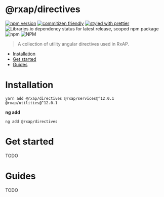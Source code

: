 @rxap/directives
======

[![npm version](https://img.shields.io/npm/v/@rxap/directives?style=flat-square)](https://www.npmjs.com/package/@rxap/directives)
[![commitizen friendly](https://img.shields.io/badge/commitizen-friendly-brightgreen.svg?style=flat-square)](https://commitizen.github.io/cz-cli/)
[![styled with prettier](https://img.shields.io/badge/styled_with-prettier-ff69b4.svg?style=flat-square)](https://github.com/prettier/prettier)
![Libraries.io dependency status for latest release, scoped npm package](https://img.shields.io/librariesio/release/npm/@rxap/directives)
![npm](https://img.shields.io/npm/dm/@rxap/directives)
![NPM](https://img.shields.io/npm/l/@rxap/directives)

> A collection of utility angular directives used in RxAP.

- [Installation](#installation)
- [Get started](#get-started)
- [Guides](#guides)

# Installation

```
yarn add @rxap/directives @rxap/services@^12.0.1 @rxap/utilities@^12.0.1 
```

**ng add**

```
ng add @rxap/directives
```

# Get started

TODO

# Guides

TODO


